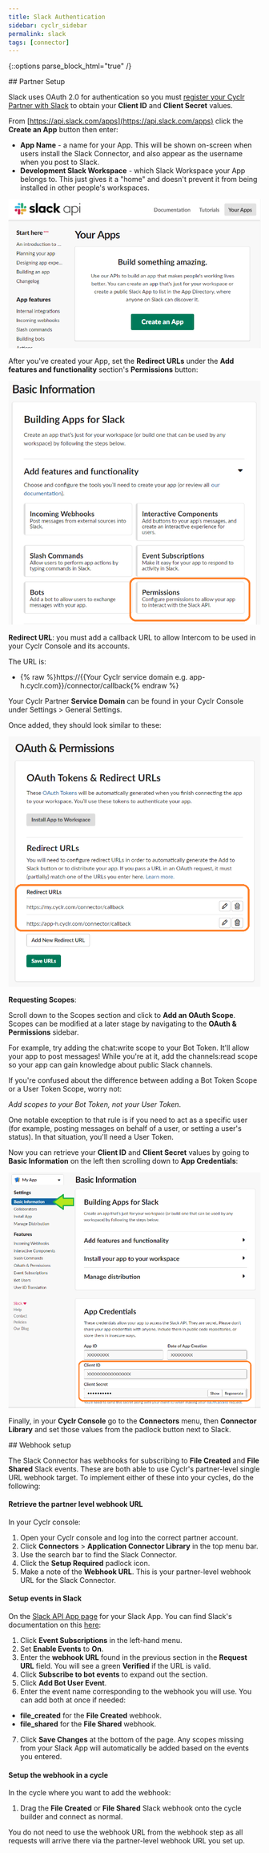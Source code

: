 ```yaml
---
title: Slack Authentication
sidebar: cyclr_sidebar
permalink: slack
tags: [connector]
---
```

{::options parse_block_html="true" /}
<section class="card">
## Partner Setup

Slack uses OAuth 2.0 for authentication so you must [register your Cyclr Partner with Slack](https://api.slack.com/apps) to obtain your **Client ID** and **Client Secret** values.

From [https://api.slack.com/apps](https://api.slack.com/apps) click the **Create an App** button then enter:
*  **App Name** - a name for your App.  This will be shown on-screen when users install the Slack Connector, and also appear as the username when you post to Slack.
*  **Development Slack Workspace** - which Slack Workspace your App belongs to.  This just gives it a "home" and doesn't prevent it from being installed in other people's workspaces.

![Slack - Create an App](./images/slack-create-an-app.png)


After you've created your App, set the **Redirect URLs** under the **Add features and functionality** section's **Permissions** button:

![Slack - Permissions](./images/slack-permissions.png)


**Redirect URL**: you must add a callback URL to allow Intercom to be used in your Cyclr Console and its accounts.

The URL is:

*   {% raw %}https://{{Your Cyclr service domain e.g. app-h.cyclr.com}}/connector/callback{% endraw %}

Your Cyclr Partner **Service Domain** can be found in your Cyclr Console under Settings > General Settings.

Once added, they should look similar to these:

![Slack - Redirect URLs](./images/slack-redirect-urls.png)

**Requesting Scopes**:

Scroll down to the Scopes section and click to **Add an OAuth Scope**. Scopes can be modified at a later stage by navigating to the **OAuth & Permissions** sidebar.

For example, try adding the chat:write scope to your Bot Token. It'll allow your app to post messages! While you're at it, add the channels:read scope so your app can gain knowledge about public Slack channels.

If you're confused about the difference between adding a Bot Token Scope or a User Token Scope, worry not:

*Add scopes to your Bot Token, not your User Token*.

One notable exception to that rule is if you need to act as a specific user (for example, posting messages on behalf of a user, or setting a user's status). In that situation, you'll need a User Token.


Now you can retrieve your **Client ID** and **Client Secret** values by going to **Basic Information** on the left then scrolling down to **App Credentials**:

![Slack - App Credentials](./images/slack-app-credentials.png)


Finally, in your **Cyclr Console** go to the **Connectors** menu, then **Connector Library** and set those values from the padlock button next to Slack.


</section>
<section class="card">
## Webhook setup

The Slack Connector has webhooks for subscribing to **File Created** and **File Shared** Slack events. These are both able to use Cyclr's partner-level single URL webhook target. To implement either of these into your cycles, do the following:

#### Retrieve the partner level webhook URL

In your Cyclr console:

1. Open your Cyclr console and log into the correct partner account.
2. Click **Connectors** > **Application Connector Library** in the top menu bar.
3. Use the search bar to find the Slack Connector.
4. Click the **Setup Required** padlock icon.
5. Make a note of the **Webhook URL**. This is your partner-level webhook URL for the Slack Connector.

#### Setup events in Slack

On the [Slack API App page](https://api.slack.com/apps/) for your Slack App. You can find Slack's documentation on this [here](https://api.slack.com/apis/connections/events-api):

1. Click **Event Subscriptions** in the left-hand menu.
2. Set **Enable Events** to **On**.
3. Enter the **webhook URL** found in the previous section in the **Request URL** field. You will see a green **Verified** if the URL is valid.
4. Click **Subscribe to bot events** to expand out the section.
5. Click **Add Bot User Event**.
6. Enter the event name corresponding to the webhook you will use. You can add both at once if needed:
-   **file_created** for the **File Created** webhook.
-   **file_shared** for the **File Shared** webhook.

7. Click **Save Changes** at the bottom of the page. Any scopes missing from your Slack App will automatically be added based on the events you entered.

#### Setup the webhook in a cycle

In the cycle where you want to add the webhook:

1. Drag the **File Created** or **File Shared** Slack webhook onto the cycle builder and connect as normal.

You do not need to use the webhook URL from the webhook step as all requests will arrive there via the partner-level webhook URL you set up.

</section>
